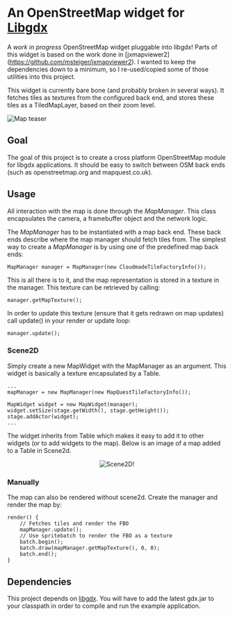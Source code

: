 # An OpenStreetMap widget for [Libgdx](https://github.com/libgdx/libgdx)

A _work in progress_ OpenStreetMap widget pluggable into libgdx!  Parts
of this widget is based on the work done in [jxmapviewer2]
(https://github.com/msteiger/jxmapviewer2). I wanted to keep the
dependencies down to a minimum, so I re-used/copied some of those
utilities into this project.

This widget is currently bare bone (and probably broken in several
ways). It fetches tiles as textures from the configured back end, and
stores these tiles as a TiledMapLayer, based on their zoom level.

![Map teaser](http://mehl.no/maps/teaser.png "teaser!")

## Goal

The goal of this project is to create a cross platform OpenStreetMap
module for libgdx applications. It should be easy to switch between OSM
back ends (such as openstreetmap.org and mapquest.co.uk).

## Usage

All interaction with the map is done through the _MapManager_. This
class encapsulates the camera, a framebuffer object and the network
logic.

The _MapManager_ has to be instantiated with a map back end. These
back ends describe where the map manager should fetch tiles from. The
simplest way to create a _MapManager_ is by using one of the predefined
map back ends:

    MapManager manager = MapManager(new CloudmadeTileFactoryInfo());

This is all there is to it, and the map representation is stored in a
texture in the manager. This texture can be retrieved by calling:

    manager.getMapTexture();

In order to update this texture (ensure that it gets redrawn on map
updates) call update() in your render or update loop:

    manager.update();

### Scene2D

Simply create a new MapWidget with the MapManager as an argument. This
widget is basically a texture encapsulated by a Table.

    ...
    mapManager = new MapManager(new MapQuestTileFactoryInfo());

    MapWidget widget = new MapWidget(manager);
    widget.setSize(stage.getWidth(), stage.getHeight());
    stage.addActor(widget);
    ...

The widget inherits from Table which makes it easy to add it to other
widgets (or to add widgets to the map). Below is an image of a map added
to a Table in Scene2d.

<p align="center">
    <img src="http://mehl.no/maps/scene2d-maps2.png" alt="Scene2D!" />
</p>

### Manually

The map can also be rendered without scene2d. Create the manager and
render the map by:

    render() {
        // Fetches tiles and render the FBO
        mapManager.update();
        // Use spritebatch to render the FBO as a texture
        batch.begin();
        batch.draw(mapManager.getMapTexture(), 0, 0);
        batch.end();
    }

## Dependencies

This project depends on [libgdx](https://github.com/libgdx/). You will
have to add the latest gdx.jar to your classpath in order to compile and
run the example application.
